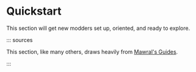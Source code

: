 # Quickstart

This section will get new modders set up, oriented, and ready to explore.

::: sources

This section, like many others, draws heavily
from [Mawral's Guides](https://ko-fi.com/post/Rivals-of-Aether-Workshop-A-Complete-Starter-Guid-I2I42WI2N).

:::